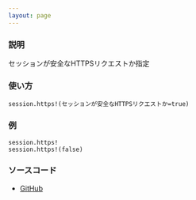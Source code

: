 ```yaml
---
layout: page
---
```


### 説明

セッションが安全なHTTPSリクエストか指定

### 使い方

    session.https!(セッションが安全なHTTPSリクエストか=true)

### 例

    session.https!
    session.https!(false)

### ソースコード

- [GitHub](https://github.com/rails/rails/blob/984c3ef2775781d47efa9f541ce570daa2434a80/actionpack/lib/action_dispatch/testing/integration.rb#L174)
